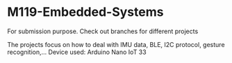 # M119-Embedded-Systems
For submission purpose. Check out branches for different projects

The projects focus on how to deal with IMU data, BLE, I2C protocol, gesture recognition,...
Device used: Arduino Nano IoT 33
